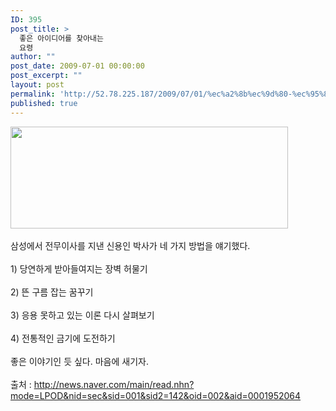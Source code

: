 ```yaml
---
ID: 395
post_title: >
  좋은 아이디어를 찾아내는
  요령
author: ""
post_date: 2009-07-01 00:00:00
post_excerpt: ""
layout: post
permalink: 'http://52.78.225.187/2009/07/01/%ec%a2%8b%ec%9d%80-%ec%95%84%ec%9d%b4%eb%94%94%ec%96%b4%eb%a5%bc-%ec%b0%be%ec%95%84%eb%82%b4%eb%8a%94-%ec%9a%94%eb%a0%b9/'
published: true
---
```

<P dir=ltr style="MARGIN-RIGHT: 0px"><img src="http://52.78.225.187/wp-content/uploads/1/8253948726.png" width="444" height="163" /><BR><BR>삼성에서 전무이사를 지낸 신용인 박사가 네 가지 방법을 얘기했다.<BR><BR>1) 당연하게 받아들여지는 장벽 허물기<BR><BR>2) 뜬 구름 잡는 꿈꾸기<BR><BR>3) 응용 못하고 있는 이론 다시 살펴보기<BR><BR>4) 전통적인 금기에 도전하기<BR><BR>좋은 이야기인 듯 싶다. 마음에 새기자.<BR><BR>출처 : <A href="http://news.naver.com/main/read.nhn?mode=LPOD&amp;nid=sec&amp;sid=001&amp;sid2=142&amp;oid=002&amp;aid=0001952064">http://news.naver.com/main/read.nhn?mode=LPOD&amp;nid=sec&amp;sid=001&amp;sid2=142&amp;oid=002&amp;aid=0001952064</A></P>